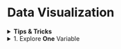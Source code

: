 # Data Visualization

<div sytle='width:1000px;margin:auto'>

<details><summary><b>Tips & Tricks</b></summary><p>

<details><summary><b>Installation</b></summary><p>

<details><summary>Install <b>ggplot2</b></summary><p>
~~~
install.packages('ggplot2')
library(ggplot2)
~~~
</p></details>

<details><summary>Install <b>gridExtra</b></summary><p>
~~~
install.packages('gridExtra')
library(gridExtra)
~~~
</p></details>

</p></details>

<details><summary><b>Add title for axises</b></summary><p>
~~~
qplot(data=subset(df, !is.na(www_likes)), x=www_likes,
      geom='freqpoly', color=gender,
      xlab='WWW LIKES (TITLE)',
      ylab='Y TITLE')+
  scale_x_log10()
~~~
</p></details>

</p></details>

<details><summary>1. Explore <b>One</b> Variable</b></summary><p>

<details><summary><b>1. Histograms</b></summary><p>

<details><summary><b>1.1. using scale_x_continuous()</b></summary><p>
<h4>1. using qplot()</h4>
~~~
qplot(x=dob_day, data=df) +
  scale_x_continuous(breaks=1:31) +
  geom_histogram(binwidth = 1)
~~~

<h4>2. using ggplot()</h4>
~~~
ggplot(aes(x = dob_day), data = pf) +
  geom_histogram(binwidth = 1) +
  scale_x_continuous(breaks = 1:31)
~~~
</p></details>


<details><summary><b>1.2. using facet_wrap()</b></summary><p>
<blockquote>
we use it, to make interaction between 2 variables.
</blockquote>
~~~
qplot(x=dob_day, data=df) + 
	scale_x_continuous(breaks=1:31) + # scale x axis to that limit
	facet_wrap(~dob_month, ncol=3)
~~~
~~~
ggplot(data=df, aes(x=dob_day)) + 
  geom_histogram(binwidth = 1) +
  scale_x_continuous(breaks = 1:31) + 
  facet_wrap(~dob_month)
~~~
<p><img src="imgs/20191021-194824.png" alt="" /></p>
</p></details>

<details><summary><b>1.3. using xlim</b></summary><p>
~~~
# this
qplot(data=df, x=friend_count, xlim=c(0, 1000))

# or this
qplot(data=df, x=friend_count) + 
  scale_x_continuous(limits = c(1, 1000))
~~~

~~~
# Using ggplot
ggplot(aes(x = friend_count), data = pf) +
  geom_histogram() +
  scale_x_continuous(limits = c(0, 1000))
~~~
</p></details>

<details><summary><b>1.4. using binwidth</b></summary><p>
~~~
# 1. using qplot
qplot(x = friend_count, data = pf, binwidth = 25) +
  scale_x_continuous(limits = c(0, 1000), breaks = seq(0, 1000, 50))
  
# 2. using ggplot
ggplot(aes(x = friend_count), data = pf) +
  geom_histogram(binwidth = 25) +
  scale_x_continuous(limits = c(0, 1000), breaks = seq(0, 1000, 50))
~~~
<p><img src="imgs/20191022-094839.png" alt="" /></p>
</p></details>

<details><summary><b>1.5. Omiting NA (Not Applicable)</b></summary><p>
~~~
#### Using qplot
# First Trial
qplot(data=na.omit(df), x=friend_count, binwidth=10) +
  scale_x_continuous(lim=c(0, 1000), breaks=seq(0, 1000, 50)) +
  facet_wrap(~gender)

# Second Trial
qplot(data=subset(df, !is.na(gender)), x=friend_count, binwidth=25) +
  scale_x_continuous(lim=c(0, 1000), breaks=seq(0, 1000, 50)) +
  facet_wrap(~gender)
~~~

~~~
#### Using ggplot
ggplot(aes(x = friend_count), data = subset(pf, !is.na(gender))) +
  geom_histogram() +
  scale_x_continuous(limits = c(0, 1000), breaks = seq(0, 1000, 50)) +
  facet_wrap(~gender)
~~~
</p></details>

<details><summary><b>1.6. Color & Fill bars</b></summary><p>
<p><a href="https://ggplot2.tidyverse.org/reference/theme.html"><b>Doc about Themes</b></a> </p>

~~~R
#### Using qplot
# Note: The I() functions stand for 'as is' and tells qplot to use them as colors.

qplot(data=df, x=tenure, color=I('black'), fill=I('#099DD9'), binwidth=50)

qplot(data=df, x=tenure/365, binwidth=.25,
      color=I('black'), fill=I('#F79420')) +
  scale_x_continuous(breaks=seq(1, 7, 1), limits=c(0, 7))
~~~

~~~
#### Using ggplot
ggplot(aes(x = tenure/365), data = pf) +
  geom_histogram(binwidth = .25, color = 'black', fill = '#F79420')
~~~
<p><img src="imgs/20191022-102314.png" alt="" /></p>
<p><img src="imgs/20191022-102828.png" alt="" /></p>
</p></details>

<details><summary><b>1.7. Multiple Plots in one image</b></summary><p>
~~~
library(gridExtra)

# Using 1. qplot:
p1 <- qplot(data=df, x=friend_count)
p2 <- qplot(data=df, x=sqrt(friend_count))
p3 <- qplot(data=df, x=log1p(friend_count))

# NOTE: the x axis here, we have log scale not the actual counts.

grid.arrange(p1, p2, p3, ncol=1)
~~~

~~~
# Using 2. ggplot
p1 <- ggplot(data=df, aes(x=friend_count)) + geom_histogram()
p2 <- p1 + scale_x_log10()
p3 <- p1 + scale_x_sqrt()

# NOTE: the x axis here, will have the actual counts not the log counts.

grid.arrange(p1, p2, p3, ncol=1)
~~~
</p></details>

<details><summary><b>1.8. Scale each plot freely, when having multiple plots</b></summary><p>
~~~
qplot(data=diamonds, x=price, binwidth=200,
      color=I('black'), fill=I('#099DD9'))+
  facet_wrap(~cut, scales = 'free')
~~~
<p><img src="imgs/20191023-105111.png" alt="" /></p>
</p></details>

</p></details>

<details><summary><b>2. Frequency Ploygon [KDE]</b></summary><p>

<details><summary><b>2.1 Normal one</b></summary><p>
~~~
# using qplot
qplot(data=subset(df, !is.na(gender)), x=friend_count,
      binwidth=10, geom='freqpoly', color=gender) +
  scale_x_continuous(lim=c(0, 1000), breaks=seq(0, 1000, 50))
~~~
</p></details>

<details><summary><b>2.2 Showing proportion instead of counts</b></summary><p>
~~~
# using qplot
qplot(data=subset(df, !is.na(gender)), x=friend_count, y= ..count../sum(..count..),
      binwidth=10, geom='freqpoly', color=gender) + 
  scale_x_continuous(lim=c(0, 1000), breaks=seq(0, 1000, 50))
~~~

~~~
# Using ggplot
ggplot(aes(x = www_likes), data = subset(pf, !is.na(gender))) +
  geom_freqpoly(aes(color = gender)) +
  scale_x_log10()
~~~
<p><img src="imgs/20191022-143205.png" alt="" /></p>
</p></details>
</p></details>

<details><summary><b>3. Box Plot</b> [cat vs. num]</summary><p>

<details><summary><b>3.1 Regular</b></summary><p>
~~~
# using qplot
qplot(data=subset(df, !is.na(gender)), x=friend_count,
      binwidth=10, geom='boxplot', color=gender) +
  scale_x_continuous(lim=c(0, 1000), breaks=seq(0, 1000, 50))
~~~
<p><img src="imgs/20191022-145756.png" alt="" /></p>
</p></details>

<details><summary><b>3.2 Using coord_cartesian()</b></summary><p>
~~~
# using coord_cartesian doesn't change the values of median and quantiles unlike scale_y_continuous()
qplot(data=subset(df, !is.na(gender)), y=friend_count, x=gender,
      geom='boxplot')+
  coord_cartesian(ylim=c(0, 1000))
~~~
<p><img src="imgs/20191022-145809.png" alt="" /></p>
</p></details>

</p></details>
</p></details>

<details><summary>2. Explore <b>Two</b> Variables:</summary><p>

<details><summary>1. <b>Scatter Plot</b> [num vs. num]</summary><p>
~~~
# The default is scatter plot when using qplot.
qplot(x=age, y=friend_count, data=df)

# Using ggplot
ggplot(aes(x = age, y = friend_count), data = df) +
  geom_point()

~~~
</p></details>

</p></details>

</div>



































